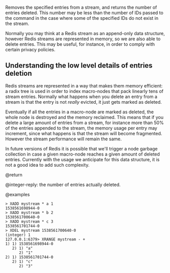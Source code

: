 Removes the specified entries from a stream, and returns the number of entries
deleted.  This number may be less than the number of IDs passed to the command in
the case where some of the specified IDs do not exist in the stream.

Normally you may think at a Redis stream as an append-only data structure,
however Redis streams are represented in memory, so we are also able to 
delete entries. This may be useful, for instance, in order to comply with
certain privacy policies.

## Understanding the low level details of entries deletion

Redis streams are represented in a way that makes them memory efficient:
a radix tree is used in order to index macro-nodes that pack linearly tens
of stream entries. Normally what happens when you delete an entry from a stream
is that the entry is not *really* evicted, it just gets marked as deleted.

Eventually if all the entries in a macro-node are marked as deleted, the whole
node is destroyed and the memory reclaimed. This means that if you delete
a large amount of entries from a stream, for instance more than 50% of the
entries appended to the stream, the memory usage per entry may increment, since
what happens is that the stream will become fragmented. However the stream
performance will remain the same.

In future versions of Redis it is possible that we'll trigger a node garbage
collection in case a given macro-node reaches a given amount of deleted
entries. Currently with the usage we anticipate for this data structure, it is
not a good idea to add such complexity.

@return

@integer-reply: the number of entries actually deleted.

@examples

```
> XADD mystream * a 1
1538561698944-0
> XADD mystream * b 2
1538561700640-0
> XADD mystream * c 3
1538561701744-0
> XDEL mystream 1538561700640-0
(integer) 1
127.0.0.1:6379> XRANGE mystream - +
1) 1) 1538561698944-0
   2) 1) "a"
      2) "1"
2) 1) 1538561701744-0
   2) 1) "c"
      2) "3"
```
